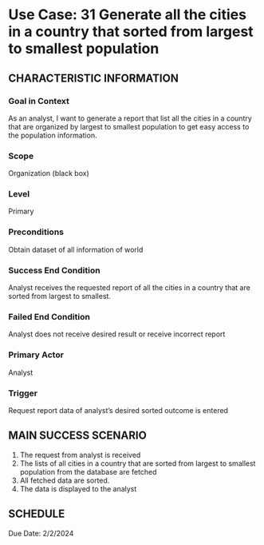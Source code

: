 # Use Case: 31	Generate all the cities in a country that sorted from largest to smallest population

## CHARACTERISTIC INFORMATION
### Goal in Context
As an analyst, I want to generate a report that list all the cities in a country that are organized by largest to smallest population to get easy access to the population information.

### Scope
Organization (black box)
### Level
Primary
### Preconditions
Obtain dataset of all information of world
### Success End Condition
Analyst receives the requested report of all the cities in a country that are sorted from largest to smallest.
### Failed End Condition
Analyst does not receive desired result or receive incorrect report
### Primary Actor
Analyst
### Trigger
Request report data of analyst’s desired sorted outcome is entered

## MAIN SUCCESS SCENARIO
1.  The request from analyst is received
2.  The lists of all cities in a country that are sorted from largest to smallest population from the database are fetched
3.  All fetched data are sorted.
4.  The data is displayed to the analyst

## SCHEDULE
Due Date: 2/2/2024

